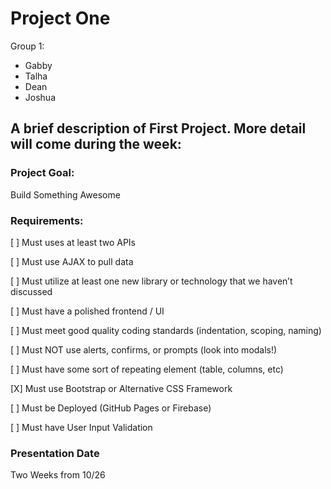 # Project One

Group 1:
- Gabby
- Talha
- Dean
- Joshua

## A brief description of First Project. More detail will come during the week:

### Project Goal:
Build Something Awesome

### Requirements:
[ ] Must uses at least two APIs

[ ] Must use AJAX to pull data

[ ] Must utilize at least one new library or technology that we haven’t discussed

[ ] Must have a polished frontend / UI

[ ] Must meet good quality coding standards (indentation, scoping, naming)

[ ] Must NOT use alerts, confirms, or prompts (look into modals!)

[ ] Must have some sort of repeating element (table, columns, etc)

[X] Must use Bootstrap or Alternative CSS Framework

[ ] Must be Deployed (GitHub Pages or Firebase)

[ ] Must have User Input Validation

### Presentation Date
Two Weeks from 10/26
